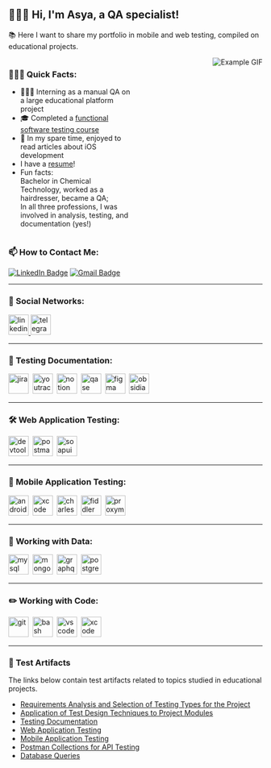 ## 🙋🏼‍♀️ Hi, I'm Asya, a QA specialist!

📚 Here I want to share my portfolio in mobile and web testing, compiled on educational projects.

<div style="display: flex;">

<div style="flex: 100%; padding-right: 10px;">
    
### 🏃🏼‍♀️ Quick Facts:

- 👩🏼‍💻 Interning as a manual QA on a large educational platform project
- 🎓 Completed a [functional software testing course](https://github.com/user-attachments/files/16327589/Junior_7440421.pdf)
-  In my spare time, enjoyed to read articles about iOS development
- I have a [resume](https://drive.google.com/file/d/1RdAP8rB6F9BQltjZ7MCRtXHgnlACdnQ8/view?usp=drive_link)!
- Fun facts: </br>
        Bachelor in Chemical Technology, worked as a hairdresser, became a QA; </br>
        In all three professions, I was involved in analysis, testing, and documentation (yes!)

</div>

<div style="flex: 100%; text-align: right; padding-left: 10px;">

<img src="https://media1.tenor.com/m/IEVGZZF4TIAAAAAC/%D0%BF%D0%B5%D1%87%D0%B0%D1%82%D0%B0%D1%8E-%D0%BA%D0%BE%D1%82.gif" alt="Example GIF" style="max-width: 100%; height: auto;">

</div>

</div>

### 📫 How to Contact Me: 

[![LinkedIn Badge](https://img.shields.io/badge/-@anastasiiasherstniuk-blue?style=flat&logo=LinkedIn&logoColor=white)](https://www.linkedin.com/in/anastasiiasherstniuk/) [![Gmail Badge](https://img.shields.io/badge/-Gmail-red?style=flat&logo=Gmail&logoColor=white)](mailto:qa.sherstniuk@gmail.com)

---

### 🤝 Social Networks:

  <div id="badges">
    <a href="https://www.linkedin.com/in/anastasiiasherstniuk/" target="_blank">
      <img src="https://cdn-icons-png.flaticon.com/512/2504/2504799.png" width="40" height="40" alt="linkedin" />
    </a>
    <a href="https://t.me/asyawrr" target="_blank">
      <img src="https://cdn-icons-png.flaticon.com/512/2111/2111646.png" width="40" height="40" alt="telegram" />
    </a>
  </div>

---

### 📁 Testing Documentation:

<div>
  <img src="https://cdn.jsdelivr.net/gh/devicons/devicon/icons/jira/jira-original.svg" title="jira" alt="jira" width="40" height="40"/>&nbsp
  <img src="https://upload.wikimedia.org/wikipedia/commons/thumb/8/8d/YouTrack_Icon.svg/1024px-YouTrack_Icon.svg.png?20200803082248" title="youtrack" alt="youtrack" width="40" height="40"/>&nbsp
  <img src="https://upload.wikimedia.org/wikipedia/commons/e/e9/Notion-logo.svg" title="notion" alt="notion" width="40" height="40"/>&nbsp
  <img src="https://luna1.co/eb0187.png" title="qase" alt="qase" width="40" height="40"/>&nbsp
  <img src="https://cdn.jsdelivr.net/gh/devicons/devicon/icons/figma/figma-original.svg" title="figma" alt="figma" width="40" height="40"/>&nbsp
  <img src="https://upload.wikimedia.org/wikipedia/commons/6/60/Obsidian_software_logo.svg" title="obsidian.md" alt="obsidian.md" width="40" height="40"/>&nbsp
    
</div>

---

### 🛠 Web Application Testing:

<div>
  <img src="https://d33wubrfki0l68.cloudfront.net/38b5c953a4667366685d55db55d057c86db1fc54/a0fdc/static/acae6b24d940347661ca901ea07f47c1/chrome-dev-logo-icon.png" title="devtools" alt="devtools" width="40" height="40"/>&nbsp
  <img src="https://seeklogo.com/images/P/postman-logo-0087CA0D15-seeklogo.com.png" title="postman" alt="postman" width="40" height="40"/>&nbsp
  <img src="https://static0.smartbear.co/smartbearbrand/media/images/home/soapui-icon.svg" title="soapui" alt="soapui" width="40" height="40"/>&nbsp
</div>

---

### 📱 Mobile Application Testing:

<div>
  <img src="https://cdn.jsdelivr.net/gh/devicons/devicon/icons/androidstudio/androidstudio-original.svg" title="android-studio" alt="android-studio" width="40" height="40"/>&nbsp
  <img src="https://cdn.jsdelivr.net/gh/devicons/devicon/icons/xcode/xcode-original.svg" title="xcode" alt="xcode" width="40" height="40"/>&nbsp
  <img src="https://cdn.icon-icons.com/icons2/3053/PNG/512/charles_proxy_macos_bigsur_icon_190302.png" title="charles-proxy" alt="charles-proxy" width="40" height="40"/>&nbsp
  <img src="https://www.megaleechers.com/storage/Fiddler-Everywhere-Icon.png" title="fiddler" alt="fiddler" width="40" height="40"/>&nbsp
  <img src="https://pbs.twimg.com/profile_images/1589614420766126080/slAIVDtr_400x400.jpg" title="proxyman" alt="proxyman" width="40" height="40"/>&nbsp
</div>

---

### 💾 Working with Data:

<div>
  <img src="https://cdn.jsdelivr.net/gh/devicons/devicon/icons/mysql/mysql-original.svg" title="mysql" alt="mysql" width="40" height="40"/>&nbsp
  <img src="https://cdn.jsdelivr.net/gh/devicons/devicon/icons/mongodb/mongodb-original.svg" title="mongodb" alt="mongodb" width="40" height="40"/>&nbsp
  <img src="https://upload.wikimedia.org/wikipedia/commons/1/17/GraphQL_Logo.svg" title="graphql" alt="graphql" width="40" height="40"/>&nbsp
    <img src="https://upload.wikimedia.org/wikipedia/commons/2/29/Postgresql_elephant.svg" title="postgresql" alt="postgresql" width="40" height="40"/>&nbsp
</div>

---

### ✏️ Working with Code:

<div>
  <img src="https://cdn.jsdelivr.net/gh/devicons/devicon/icons/git/git-original.svg" title="git" alt="git" width="40" height="40"/>&nbsp
  <img src="https://upload.wikimedia.org/wikipedia/commons/thumb/4/4b/Bash_Logo_Colored.svg/1024px-Bash_Logo_Colored.svg.png?20180723054350" title="bash" alt="bash" width="40" height="40"/>&nbsp
  <img src="https://cdn.jsdelivr.net/gh/devicons/devicon/icons/vscode/vscode-original.svg" title="vscode" alt="vscode" width="40" height="40"/>&nbsp
  <img src="https://upload.wikimedia.org/wikipedia/ru/0/0c/Xcode_icon.png" title="xcode" alt="xcode" width="40" height="40"/>&nbsp
</div>

---

### 📝 Test Artifacts

The links below contain test artifacts related to topics studied in educational projects.
- [Requirements Analysis and Selection of Testing Types for the Project](https://github.com/asyawrr/theory)
- [Application of Test Design Techniques to Project Modules](https://github.com/asyawrr/design)
- [Testing Documentation](https://github.com/asyawrr/docs)
- [Web Application Testing](https://github.com/asyawrr/web)
- [Mobile Application Testing](https://github.com/asyawrr/mobile)
- [Postman Collections for API Testing](https://github.com/asyawrr/api)
- [Database Queries](https://github.com/asyawrr/database)

<!--- ![Visitor Badge](https://visitor-badge.laobi.icu/badge?page_id=asywarr) -->

